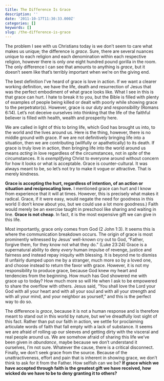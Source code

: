 ```yaml
---
title: The Difference Is Grace
description: ''
date: '2011-10-17T11:30:33.000Z'
categories: []
keywords: []
slug: /the-difference-is-grace
---
```


The problem I see with us Christians today is we don’t seem to care what makes us unique; the difference is _grace_. Sure, there are several nuances unique to each religion and each denomination within each respective religion, however there is only _one_ eight hundred pound gorilla in the room. The only difference I can see that amounts to anything is _grace_, but it doesn’t seem like that’s terribly important when we’re on the giving end.

The best definition I’ve heard of grace is love in action. If we want a clearer working definition, we have the life, death and resurrection of Jesus that was the perfect embodiment of what grace looks like. What I see in this is that grace can hurt. I hate to break it to you, but the Bible is filled with plenty of examples of people being killed or dealt with poorly while showing grace to the perpetrator(s). However, grace is our _duty_ and _responsibility_ (Romans 6:14). Let’s not deceive ourselves into thinking that the life of the faithful believer is filled with health, wealth and prosperity here.

We are called in light of this to bring life, which God has brought us into, to the world and the lives around us. Here is the thing, however, there is no middle ground with grace. If we are not definitively bringing life into a situation, then we are contributing (willfully or apathetically) to its death. If grace is truly love in action, then bringing life into the world around us means _acting_ in love regardless of the circumstances, not in _spite_ of the circumstances. It is _exemplifying_ Christ to everyone around without concern for how it looks or what is acceptable. Grace is counter-cultural. It was always meant to be, so let’s not try to make it vogue or attractive. That is merely kindness.

**Grace is accepting the hurt, regardless of intention, of an action or situation and reciprocating love.** I mentioned grace can hurt and I know from experience that it will at times. However, this is precisely what makes it radical. Grace, if it were easy, would negate the need for goodness in this world (I don’t know about you, but we could use a lot more goodness.) Faith would merely be an exercise taught in preschool like sharing and waiting in line. **Grace is not cheap**. In fact, it is the most expensive gift we can give in this life.

Most importantly, grace only comes from God (2 John 1:3). It seems this is where the communication breakdown occurs. The origin of grace is most prominently witnessed by Jesus’ well-known cry out to God, “Father, forgive them, for they know not what they do.” (Luke 23:24) Grace is a supernatural ability to deny _every_ human impulse of revenge, justice and fairness and instead repay iniquity with blessing. It is beyond me to dismiss ill unfairly dumped upon me by a stranger, much more so by a loved one, and choose instead to return the favor with grace. However, it is not my responsibility to produce grace, because God knew my heart and tendencies from the beginning. How much has God showered me with grace up to today? How much more so will He when I ask to be empowered to share the overflow with others. Jesus said, “You shall love the Lord your God with all your heart and with all your soul and with all your strength and with all your mind, and your neighbor as yourself,” and this is the perfect way to do so.

The difference is _grace_, because it is not a human response and is therefore meant to stand out in this world by nature, but we’ve dreadfully lost sight of this fact. Rather than put our faith in action, we settle for proclaiming articulate words of faith that fall empty with a lack of substance. It seems we are afraid of rolling up our sleeves and getting dirty with the visceral and real people around us. We are somehow afraid of sharing this life we’ve been given in _abundance_, maybe because we don’t understand it ourselves, I’m not sure. Whatever the cause, there is a critical disconnect. Finally, we don’t seek grace from the source. Because of the unattractiveness, effort and pain that is inherent in showing grace, we don’t think to ask for it from the Father. How selfish can we be? **If grace which we have accepted through faith is the greatest gift we have received, how wicked do we have to be to deny granting it to others?**